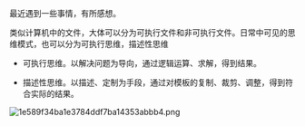 最近遇到一些事情，有所感想。

类似计算机中的文件，大体可以分为可执行文件和非可执行文件。日常中可见的思维模式，也可以分为可执行思维，描述性思维

- 可执行思维。以解决问题为导向，通过逻辑运算、求解，得到结果。
    
- 描述性思维。以描述、定制为手段，通过对模板的复制、裁剪、调整，得到符合实际的结果。
    

![1e589f34ba1e3784ddf7ba14353abbb4.png](../../../_resources/1e589f34ba1e3784ddf7ba14353abbb4.png)